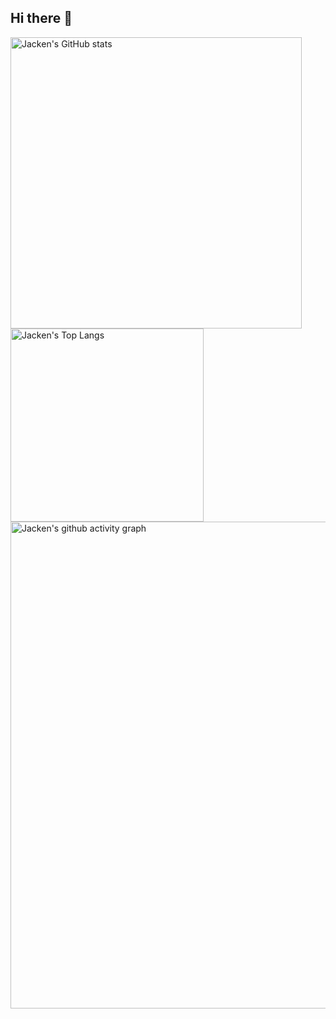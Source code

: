 ## Hi there 👋

<div>
  <img alt="Jacken's GitHub stats" src="https://github-readme-stats.vercel.app/api?username=JackHaozhu" width="466">
  <img alt="Jacken's Top Langs" src="https://github-readme-stats.vercel.app/api/top-langs/?username=JackHaozhu" width="309">
</div>

<div>
  <img alt="Jacken's github activity graph" src="https://github-readme-activity-graph.vercel.app/graph?username=JackHaozhu" width="779">
</div>
